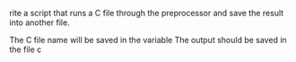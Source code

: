 rite a script that runs a C file through the preprocessor and save the result into another file.

The C file name will be saved in the variable 
The output should be saved in the file c
